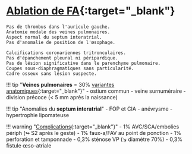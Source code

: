 # [Ablation de FA](https://www.sficv.com/sites/www.sficv.com/files/2023-09/CR-Ablation-FA-20092018.pdf){:target="_blank"}

```
Pas de thrombus dans l'auricule gauche.
Anatomie modale des veines pulmonaires.
Aspect normal du septum interatrial.
Pas d'anomalie de position de l'œsophage.

Calcifications coronariennes tritronculaires.
Pas d'épanchement pleural ni péripardique.
Pas de lésion significative dans le parenchyme pulmonaire.
Coupes sous-diaphragmatiques sans particularité.
Cadre osseux sans lésion suspecte.
```

!!! tip "**Veines pulmonaires** = 30% [variantes anatomiques](https://www.researchgate.net/figure/Modified-diagram-of-pulmonary-venous-origin-category-by-Marom-et-al-1-BSRLL-basilar_fig1_230834461){:target="_blank"}"
    - ostium commun
    - veine surnuméraire
    - division précoce (< 5 mm après la naissance)

!!! tip "Anomalies du **septum interatrial**"
    - FOP et CIA
    - anévrysme
    - hypertrophie lipomateuse

!!! warning "[Complications](https://dumas.ccsd.cnrs.fr/dumas-01215461v1/file/Med_spe_2015_Jacquin.pdf){:target="_blank"}"
    - 1% AVC/SCA/embolies périph (↬ S2 après le geste)
    - 1% faux-a/FAV au point de ponction
    - 1% perforation et tamponnade
    - 0,3% sténose VP (↘ diamètre 70%)
    - 0,3% fistule œso-atriale